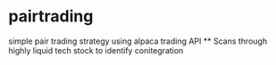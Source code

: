 # pairtrading
simple pair trading strategy using alpaca trading API
** Scans through highly liquid tech stock to identify conitegration 
